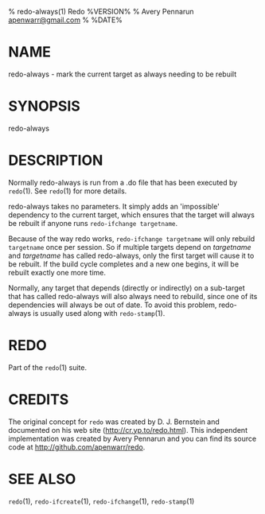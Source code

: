 % redo-always(1) Redo %VERSION%
% Avery Pennarun <apenwarr@gmail.com>
% %DATE%

# NAME

redo-always - mark the current target as always needing to be rebuilt

# SYNOPSIS

redo-always


# DESCRIPTION

Normally redo-always is run from a .do file that has been
executed by `redo`(1).  See `redo`(1) for more details.

redo-always takes no parameters.  It simply adds an
'impossible' dependency to the current target, which
ensures that the target will always be rebuilt if anyone
runs `redo-ifchange targetname`.

Because of the way redo works, `redo-ifchange targetname`
will only rebuild `targetname` once per session.  So if
multiple targets depend on *targetname* and *targetname*
has called redo-always, only the first target will cause it
to be rebuilt.  If the build cycle completes and a new one
begins, it will be rebuilt exactly one more time.

Normally, any target that depends (directly or indirectly)
on a sub-target that has called redo-always will also
always need to rebuild, since one of its dependencies will
always be out of date.  To avoid this problem, redo-always is
usually used along with `redo-stamp`(1).


# REDO

Part of the `redo`(1) suite.
    
# CREDITS

The original concept for `redo` was created by D. J.
Bernstein and documented on his web site
(http://cr.yp.to/redo.html).  This independent implementation
was created by Avery Pennarun and you can find its source
code at http://github.com/apenwarr/redo.


# SEE ALSO

`redo`(1), `redo-ifcreate`(1), `redo-ifchange`(1), `redo-stamp`(1)

